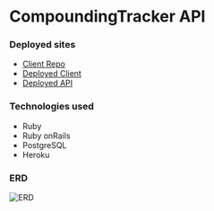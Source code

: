 # CompoundingTracker API

### Deployed sites
- [Client Repo](https://github.com/wyang19a/compoundingTracker.git)
- [Deployed Client](https://wyang19a.github.io/compoundingTracker/)
- [Deployed API](https://safe-brushlands-23264.herokuapp.com/)


### Technologies used
- Ruby
- Ruby onRails
- PostgreSQL
- Heroku

### ERD
![ERD](https://imgur.com/5leFWni.png)
